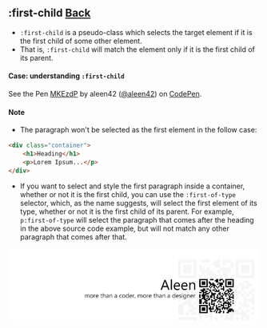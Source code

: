 ## :first-child [**Back**](./../pseudoClass.md)

- `:first-child` is a pseudo-class which selects the target element if it is the first child of some other element.
- That is, `:first-child` will match the element only if it is the first child of its parent.

#### Case: understanding `:first-child`

<p data-height="266" data-theme-id="21735" data-slug-hash="MKEzdP" data-default-tab="result" data-user="aleen42" class='codepen'>See the Pen <a href='http://codepen.io/aleen42/pen/MKEzdP/'>MKEzdP</a> by aleen42 (<a href='http://codepen.io/aleen42'>@aleen42</a>) on <a href='http://codepen.io'>CodePen</a>.</p>
<script async src="//assets.codepen.io/assets/embed/ei.js"></script>

#### Note

- The paragraph won't be selected as the first element in the follow case:

```html
<div class="container">
    <h1>Heading</h1>
    <p>Lorem Ipsum...</p>
</div>
```

- If you want to select and style the first paragraph inside a container, whether or not it is the first child, you can use the `:first-of-type` selector, which, as the name suggests, will select the first element of its type, whether or not it is the first child of its parent. For example, `p:first-of-type` will select the paragraph that comes after the heading in the above source code example, but will not match any other paragraph that comes after that.

<a href="http://aleen42.github.io/" target="_blank" ><img src="./../../../pic/tail.gif"></a>